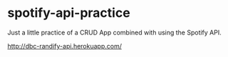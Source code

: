# spotify-api-practice
Just a little practice of a CRUD App combined with using the Spotify API. 

http://dbc-randify-api.herokuapp.com/
